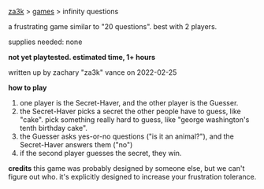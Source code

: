 [za3k](/) > [games](/games/) > infinity questions

a frustrating game similar to "20 questions". best with 2 players.

supplies needed: none

**not yet playtested. estimated time, 1+ hours**

written up by zachary "za3k" vance on 2022-02-25

**how to play**
1. one player is the Secret-Haver, and the other player is the Guesser.
2. the Secret-Haver picks a secret the other people have to guess, like "cake". pick something really hard to guess, like "george washington's tenth birthday cake".
3. the Guesser asks yes-or-no questions ("is it an animal?"), and the Secret-Haver answers them ("no")
4. if the second player guesses the secret, they win.

**credits**
this game was probably designed by someone else, but we can't figure out who. it's explicitly designed to increase your frustration tolerance.
